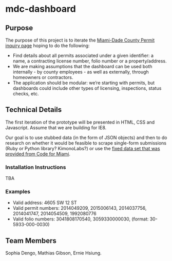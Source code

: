 # mdc-dashboard 

## Purpose

The purpose of this project is to iterate the [Miami-Dade County Permit inquiry page](http://egvsys.miamidade.gov:1608/WWWSERV/ggvt/bnzaw960.dia) hoping to do the following:

- Find details about all permits associated under a given identifier: a name, a contracting license number, folio number or a property/address.
- We are making assumptions that the dashboard can be used both internally - by county employees - as well as externally, through homeowners or contractors.
- The application should be modular: we’re starting with permits, but dashboards could include other types of licensing, inspections, status checks, etc.

## Technical Details

The first iteration of the prototype will be presented in HTML, CSS and Javascript. Assume that we are building for IE8.

Our goal is to use stubbed data (in the form of JSON objects) and then to do research on whether it would be feasible to scrape single-form submissions (Ruby or Python library? KimonoLabs?) or use the [fixed data set that was provided from Code for Miami](https://github.com/Code-for-Miami/2013-14-Permits-Issued-Data-Set).

### Installation Instructions

TBA

### Examples

- Valid address: 4605 SW 12 ST
- Valid permit numbers: 2014049209, 2015006143, 2014037756, 2014041747, 2014054509, 1992080776
- Valid folio numbers: 3041808170540, 3059330000030, (format: 30-5933-000-0030)

## Team Members

Sophia Dengo, Mathias Gibson, Ernie Hsiung.
